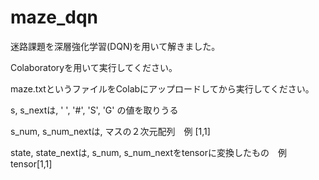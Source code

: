 # maze_dqn
迷路課題を深層強化学習(DQN)を用いて解きました。

Colaboratoryを用いて実行してください。

maze.txtというファイルをColabにアップロードしてから実行してください。

s, s_nextは, ' ', '#', 'S', 'G' の値を取りうる

s_num, s_num_nextは, マスの２次元配列　例 [1,1]

state, state_nextは, s_num, s_num_nextをtensorに変換したもの　例 tensor[1,1]

